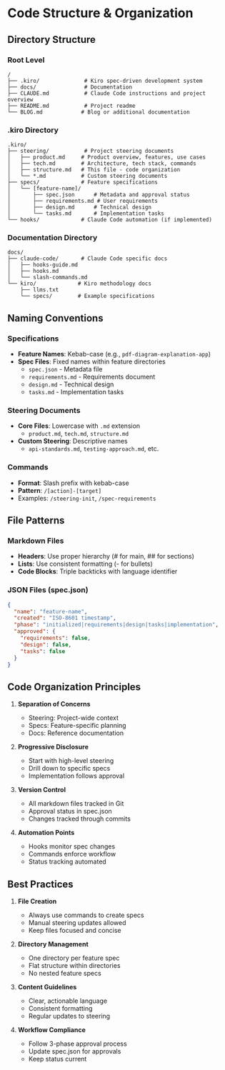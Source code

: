 # Code Structure & Organization

## Directory Structure

### Root Level
```
/
├── .kiro/              # Kiro spec-driven development system
├── docs/               # Documentation
├── CLAUDE.md           # Claude Code instructions and project overview
├── README.md           # Project readme
└── BLOG.md            # Blog or additional documentation
```

### .kiro Directory
```
.kiro/
├── steering/           # Project steering documents
│   ├── product.md     # Product overview, features, use cases
│   ├── tech.md        # Architecture, tech stack, commands
│   ├── structure.md   # This file - code organization
│   └── *.md           # Custom steering documents
├── specs/             # Feature specifications
│   └── [feature-name]/
│       ├── spec.json      # Metadata and approval status
│       ├── requirements.md # User requirements
│       ├── design.md      # Technical design
│       └── tasks.md       # Implementation tasks
└── hooks/             # Claude Code automation (if implemented)
```

### Documentation Directory
```
docs/
├── claude-code/       # Claude Code specific docs
│   ├── hooks-guide.md
│   ├── hooks.md
│   └── slash-commands.md
└── kiro/             # Kiro methodology docs
    ├── llms.txt
    └── specs/        # Example specifications
```

## Naming Conventions

### Specifications
- **Feature Names**: Kebab-case (e.g., `pdf-diagram-explanation-app`)
- **Spec Files**: Fixed names within feature directories
  - `spec.json` - Metadata file
  - `requirements.md` - Requirements document
  - `design.md` - Technical design
  - `tasks.md` - Implementation tasks

### Steering Documents
- **Core Files**: Lowercase with `.md` extension
  - `product.md`, `tech.md`, `structure.md`
- **Custom Steering**: Descriptive names
  - `api-standards.md`, `testing-approach.md`, etc.

### Commands
- **Format**: Slash prefix with kebab-case
- **Pattern**: `/[action]-[target]`
- Examples: `/steering-init`, `/spec-requirements`

## File Patterns

### Markdown Files
- **Headers**: Use proper hierarchy (# for main, ## for sections)
- **Lists**: Use consistent formatting (- for bullets)
- **Code Blocks**: Triple backticks with language identifier

### JSON Files (spec.json)
```json
{
  "name": "feature-name",
  "created": "ISO-8601 timestamp",
  "phase": "initialized|requirements|design|tasks|implementation",
  "approved": {
    "requirements": false,
    "design": false,
    "tasks": false
  }
}
```

## Code Organization Principles

1. **Separation of Concerns**
   - Steering: Project-wide context
   - Specs: Feature-specific planning
   - Docs: Reference documentation

2. **Progressive Disclosure**
   - Start with high-level steering
   - Drill down to specific specs
   - Implementation follows approval

3. **Version Control**
   - All markdown files tracked in Git
   - Approval status in spec.json
   - Changes tracked through commits

4. **Automation Points**
   - Hooks monitor spec changes
   - Commands enforce workflow
   - Status tracking automated

## Best Practices

1. **File Creation**
   - Always use commands to create specs
   - Manual steering updates allowed
   - Keep files focused and concise

2. **Directory Management**
   - One directory per feature spec
   - Flat structure within directories
   - No nested feature specs

3. **Content Guidelines**
   - Clear, actionable language
   - Consistent formatting
   - Regular updates to steering

4. **Workflow Compliance**
   - Follow 3-phase approval process
   - Update spec.json for approvals
   - Keep status current